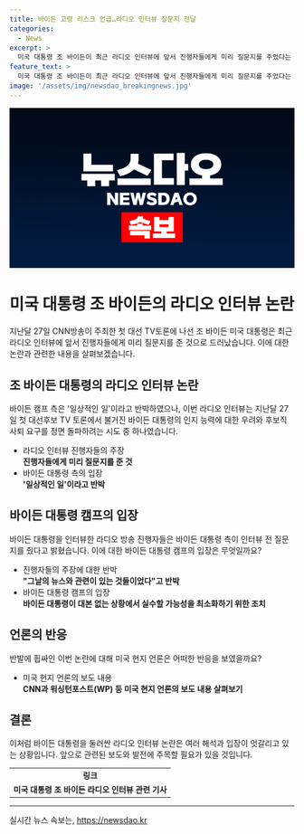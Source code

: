 ```yaml
---
title: 바이든 고령 리스크 언급…라디오 인터뷰 질문지 전달
categories:
  - News
excerpt: >
  미국 대통령 조 바이든이 최근 라디오 인터뷰에 앞서 진행자들에게 미리 질문지를 주었다는 주장이 미국 현지 언론을 통해 알려졌다. 이에 대한 바이든 캠프의 반박과 진행자들의 주장이 대립하고 있는 가운데, 바이든 대통령의 고령과 관련된 인지력 저하 논란을 피해가기 위한 시도로 여겨지고 있다. 이에 대해 바이든 캠프는 사전에 주제에 합의하는 것이 인터뷰의 전제 조건이 아니라며, 이는 드문 관행이 아니라고 주장하고 있다. 이번 사태로 바이든 대통령의 공개 행사 참석 시 심하게 통제하는 비판이 재조명되고 있다.
feature_text: >
  미국 대통령 조 바이든이 최근 라디오 인터뷰에 앞서 진행자들에게 미리 질문지를 주었다는 주장이 미국 현지 언론을 통해 알려졌다. 이에 대한 바이든 캠프의 반박과 진행자들의 주장이 대립하고 있는 가운데, 바이든 대통령의 고령과 관련된 인지력 저하 논란을 피해가기 위한 시도로 여겨지고 있다. 이에 대해 바이든 캠프는 사전에 주제에 합의하는 것이 인터뷰의 전제 조건이 아니라며, 이는 드문 관행이 아니라고 주장하고 있다. 이번 사태로 바이든 대통령의 공개 행사 참석 시 심하게 통제하는 비판이 재조명되고 있다.
image: '/assets/img/newsdao_breakingnews.jpg'
---
```


<p><img src="/assets/img/newsdao_breakingnews.jpg" alt="flaretime 속보" /></p>

<h1 data-ke-size="size26">미국 대통령 조 바이든의 라디오 인터뷰 논란</h1>

<p data-ke-size="size16">지난달 27일 CNN방송이 주최한 첫 대선 TV토론에 나선 조 바이든 미국 대통령은 최근 라디오 인터뷰에 앞서 진행자들에게 미리 질문지를 준 것으로 드러났습니다. 이에 대한 논란과 관련한 내용을 살펴보겠습니다.</p>

<h2 data-ke-size="size24">조 바이든 대통령의 라디오 인터뷰 논란</h2>

<p data-ke-size="size16">바이든 캠프 측은 '일상적인 일'이라고 반박하였으나, 이번 라디오 인터뷰는 지난달 27일 첫 대선후보 TV 토론에서 불거진 바이든 대통령의 인지 능력에 대한 우려와 후보직 사퇴 요구를 정면 돌파하려는 시도 중 하나였습니다.</p>

<ul>
  <li>라디오 인터뷰 진행자들의 주장</li>
  <td style="text-align: center; height: 17px;"><b>진행자들에게 미리 질문지를 준 것</b></td>
  <li>바이든 대통령 측의 입장</li>
  <td style="text-align: center; height: 17px;"><b>'일상적인 일'이라고 반박</b></td>
</ul>

<h2 data-ke-size="size24">바이든 대통령 캠프의 입장</h2>

<p data-ke-size="size16">바이든 대통령을 인터뷰한 라디오 방송 진행자들은 바이든 대통령 측이 인터뷰 전 질문지를 줬다고 밝혔습니다. 이에 대한 바이든 대통령 캠프의 입장은 무엇일까요?</p>

<ul>
  <li>진행자들의 주장에 대한 반박</li>
  <td style="text-align: center; height: 17px;"><b>"그날의 뉴스와 관련이 있는 것들이었다"고 반박</b></td>
  <li>바이든 대통령 캠프의 입장</li>
  <td style="text-align: center; height: 17px;"><b>바이든 대통령이 대본 없는 상황에서 실수할 가능성을 최소화하기 위한 조치</b></td>
</ul>

<h2 data-ke-size="size24">언론의 반응</h2>

<p data-ke-size="size16">반발에 휩싸인 이번 논란에 대해 미국 현지 언론은 어떠한 반응을 보였을까요?</p>

<ul>
  <li>미국 현지 언론의 보도 내용</li>
  <td style="text-align: center; height: 17px;"><b>CNN과 워싱턴포스트(WP) 등 미국 현지 언론의 보도 내용 살펴보기</b></td>
</ul>

<h2 data-ke-size="size24">결론</h2>

<p data-ke-size="size16">이처럼 바이든 대통령을 둘러싼 라디오 인터뷰 논란은 여러 해석과 입장이 엇갈리고 있는 상황입니다. 앞으로 관련된 보도와 발전에 주목할 필요가 있을 것입니다.</p>

<table>
  <tr>
    <td style="text-align: center; height: 17px;"><b>링크</b></td>
  </tr>
  <tr>
    <td style="text-align: center; height: 17px;"><b>미국 대통령 조 바이든 라디오 인터뷰 관련 기사</b></td>
  </tr>
</table>

<hr>
실시간 뉴스 속보는, <a href="https://newsdao.kr" rel="dofollow">https://newsdao.kr</a>


